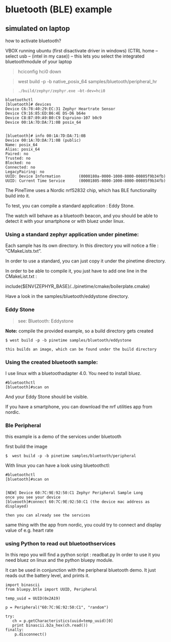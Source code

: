 # bluetooth (BLE) example

## simulated on laptop

how to activate bluetooth?

VBOX running ubuntu (first disactivate driver in windows)
(CTRL home – select usb – (intel in my case)) – this lets you select the integrated bluetoothmodule of your laptop

> hciconfig hci0 down

> west build -p -b native_posix_64 samples/bluetooth/peripheral_hr

>     ./build/zephyr/zephyr.exe –bt-dev=hci0

```
bluetoothctl
[bluetooth]# devices
Device C6:78:40:29:EC:31 Zephyr Heartrate Sensor
Device C9:16:85:ED:B6:4E DS-D6 b64e
Device C8:B7:89:A9:B0:C9 Espruino-107 b0c9
Device 00:1A:7D:DA:71:0B posix_64


[bluetooth]# info 00:1A:7D:DA:71:0B
Device 00:1A:7D:DA:71:0B (public)
Name: posix_64
Alias: posix_64
Paired: no
Trusted: no
Blocked: no
Connected: no
LegacyPairing: no
UUID: Device Information        (0000180a-0000-1000-8000-00805f9b34fb)
UUID: Current Time Service      (00001805-0000-1000-8000-00805f9b34fb)
```

The PineTime uses a Nordic nrf52832 chip, which has BLE functionality build into it.

To test, you can compile a standard application : Eddy Stone.

The watch will behave as a bluetooth beacon, and you should be able to detect it with your smartphone or with bluez under linux.

### Using a standard zephyr application under pinetime:

Each sample has its own directory.
In this directory you will notice a file : “CMakeLists.txt”.

In order to use a standard, you can just copy it under the pinetime directory.

In order to be able to compile it, you just have to add one line in the CMakeList.txt :

include($ENV{ZEPHYR_BASE}/../pinetime/cmake/boilerplate.cmake)

Have a look in the samples/bluetooth/eddystone directory.

### Eddy Stone

> see:   Bluetooth: Eddystone

**Note:**  compile the provided example, so a build directory gets created

```
$ west build -p -b pinetime samples/bluetooth/eddystone
```

`this builds an image, which can be found under the build directory`

### Using the created bluetooth sample:

I use linux with a bluetoothadapter 4.0.
You need to install bluez.

```
#bluetoothctl
[bluetooth]#scan on
```

And your Eddy Stone should be visible.

If you have a smartphone, you can download the nrf utilities app from nordic.

### Ble Peripheral

this example is a demo of the services under bluetooth

first build the image

```
$  west build -p -b pinetime samples/bluetooth/peripheral
```

With linux you can have a look using bluetoothctl:

```
#bluetoothctl
[bluetooth]#scan on


[NEW] Device 60:7C:9E:92:50:C1 Zephyr Peripheral Sample Long
once you see your device
[blueooth]#connect 60:7C:9E:92:50:C1 (the device mac address as displayed)

then you can already see the services
```

same thing with the app from nordic, you could try to connect and display value of e.g. heart rate

### using Python to read out bluetoothservices

In this repo you will find a python script : readbat.py
In order to use it you need bluez on linux and the python bluepy module.

It can be used in conjunction with the peripheral bluetooth demo.
It just reads out the battery level, and prints it.

```
import binascii
from bluepy.btle import UUID, Peripheral

temp_uuid = UUID(0x2A19)

p = Peripheral("60:7C:9E:92:50:C1", "random")

try:
   ch = p.getCharacteristics(uuid=temp_uuid)[0]
   print binascii.b2a_hex(ch.read())
finally:
    p.disconnect()
```
